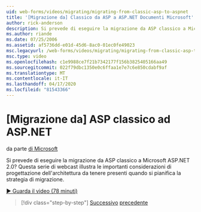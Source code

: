 ```yaml
---
uid: web-forms/videos/migrating/migrating-from-classic-asp-to-aspnet
title: '[Migrazione da] Classico da ASP a ASP.NET Documenti Microsoft'
author: rick-anderson
description: Si prevede di eseguire la migrazione da ASP classico a Microsoft ASP.NET 2.0? Questa serie di webcast ti guida attraverso l'importante considerazione di progettazione architettonica...
ms.author: riande
ms.date: 07/25/2006
ms.assetid: af5736dd-e01d-45d6-8ac0-01ec0fe49023
msc.legacyurl: /web-forms/videos/migrating/migrating-from-classic-asp-to-aspnet
msc.type: video
ms.openlocfilehash: c1e9988ce7f21b7342177f156b3825405166aa49
ms.sourcegitcommit: 022f79dbc1350e0c6ffaa1e7e7c6e850cdabf9af
ms.translationtype: MT
ms.contentlocale: it-IT
ms.lasthandoff: 04/17/2020
ms.locfileid: "81543366"
---
```

# <a name="migrating-from-classic-asp-to-aspnet"></a>[Migrazione da] ASP classico ad ASP.NET

da parte [di Microsoft](https://github.com/microsoft)

Si prevede di eseguire la migrazione da ASP classico a Microsoft ASP.NET 2.0? Questa serie di webcast illustra le importanti considerazioni di progettazione dell'architettura da tenere presenti quando si pianifica la strategia di migrazione.

[&#9654; Guarda il video (78 minuti)](https://channel9.msdn.com/Blogs/ASP-NET-Site-Videos/migrating-from-classic-asp-to-aspnet)

> [!div class="step-by-step"]
> [Successivo](intro-to-aspnet-20-user-interface-elements.md)
> [precedente](intro-to-aspnet-for-jsp-developers-welcome-to-aspnet-20.md)
